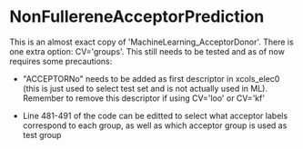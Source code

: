 # NonFullereneAcceptorPrediction
This is an almost exact copy of 'MachineLearning_AcceptorDonor'. There is one extra option: CV='groups'. This still needs to be tested and as of now requires some precautions:

- "ACCEPTORNo" needs to be added as first descriptor in xcols_elec0 (this is just used to select test set and is not actually used in ML). Remember to remove this descriptor if using CV='loo' or CV='kf'

- Line 481-491 of the code can be editted to select what acceptor labels correspond to each group, as well as which acceptor group is used as test group
